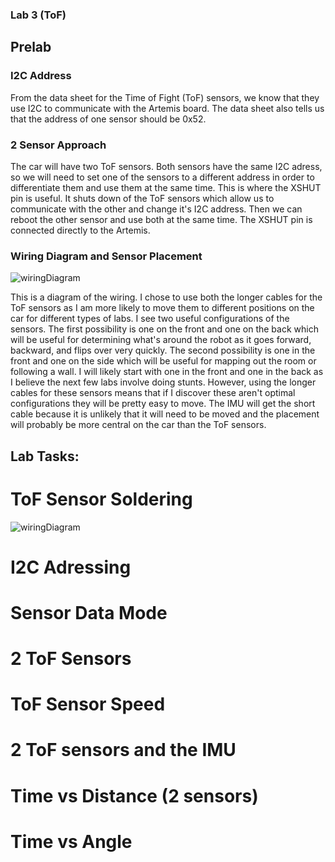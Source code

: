 ### Lab 3 (ToF)

## Prelab

### I2C Address

From the data sheet for the Time of Fight (ToF) sensors, we know that they use I2C  to communicate with the Artemis board. The data sheet also tells us that the address of one sensor should be 0x52.

### 2 Sensor Approach

The car will have two ToF sensors. Both sensors have the same I2C adress, so we will need to set one of the sensors to a different address in order to differentiate them and use them at the same time. This is where the XSHUT pin is useful. It shuts down of the ToF sensors which allow us to communicate with the other and change it's I2C address. Then we can reboot the other sensor and use both at the same time. The XSHUT pin is connected directly to the Artemis. 

### Wiring Diagram and Sensor Placement

![wiringDiagram](wirindiagram.jpeg)

This is a diagram of the wiring. I chose to use both the longer cables for the ToF sensors as I am more likely to move them to different positions on the car for different types of labs. I see two useful configurations of the sensors. The first possibility is one on the front and one on the back which will be useful for determining what's around the robot as it goes forward, backward, and flips over very quickly. The second possibility is one in the front and one on the side which will be useful for mapping out the room or following a wall. I will likely start with one in the front and one in the back as I believe the next few labs involve doing stunts. However, using the longer cables for these sensors means that if I discover these aren't optimal configurations they will be pretty easy to move. The IMU will get the short cable because it is unlikely that it will need to be moved and the placement will probably be more central on the car than the ToF sensors. 

## Lab Tasks: 

# ToF Sensor Soldering

![wiringDiagram](solderingToF.jpeg)

# I2C Adressing

# Sensor Data Mode

# 2 ToF Sensors

# ToF Sensor Speed

# 2 ToF sensors and the IMU

# Time vs Distance (2 sensors)
 
# Time vs Angle